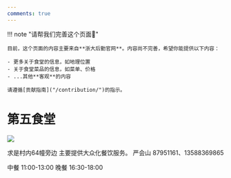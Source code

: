 ```yaml
---
comments: true
---
```


!!! note "请帮我们完善这个页面🙏"

    目前，这个页面的内容主要来自**浙大后勤官网**。内容尚不完善，希望你能提供以下内容：

    - 更多关于食堂的信息，如地理位置
    - 关于食堂菜品的信息，如菜单、价格
    - ...其他**客观**的内容

    请遵循[贡献指南]("/contribution/")的指示。

# 第五食堂 

![](https://zulg.zju.edu.cn/__local/A/71/E5/50CB04212573F14656D0600B7C9_BE78F78A_8963.png)

求是村内64幢旁边
主要提供大众化餐饮服务。
严会山
87951161、13588369865

中餐 11:00-13:00
晚餐 16:30-18:00
